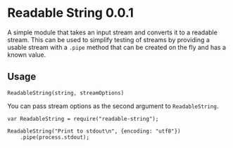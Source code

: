 # Readable String 0.0.1

A simple module that takes an input stream and converts
it to a readable stream.  This can be used to simplify
testing of streams by providing a usable stream with a
`.pipe` method that can be created on the fly and has
a known value.

## Usage

    ReadableString(string, streamOptions)

You can pass stream options as the second argument
to `ReadableString`.

    var ReadableString = require("readable-string");

    ReadableString("Print to stdout\n", {encoding: "utf8"})
        .pipe(process.stdout);

